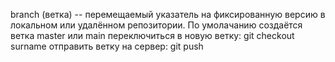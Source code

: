branch (ветка) -- перемещаемый указатель на фиксированную версию в локальном или удалённом репозитории. По умолачанию создаётся ветка master или main
переключиться в новую ветку: git checkout surname
отправить ветку на сервер: git push